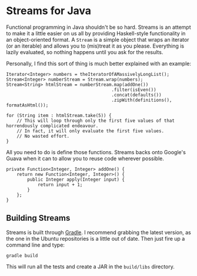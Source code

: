 Streams for Java
================

Functional programming in Java shouldn't be so hard. Streams is an attempt to make it a little easier on us all by
providing Haskell-style functionality in an object-oriented format. A `Stream` is a simple object that wraps an
iterator (or an iterable) and allows you to (mis)treat it as you please. Everything is lazily evaluated, so nothing
happens until you ask for the results.

Personally, I find this sort of thing is much better explained with an example:

    Iterator<Integer> numbers = theIteratorOfAMassivelyLongList();
    Stream<Integer> numberStream = Stream.wrap(numbers);
    Stream<String> htmlStream = numberStream.map(addOne())
                                            .filter(isEven())
                                            .concat(defaults())
                                            .zipWith(definitions(), formatAsHtml());

    for (String item : htmlStream.take(5)) {
        // This will loop through only the first five values of that horrendously complicated endeavour.
        // In fact, it will only evaluate the first five values.
        // No wasted effort.
    }

All you need to do is define those functions. Streams backs onto Google's Guava when it can to allow you to reuse code
wherever possible.

    private Function<Integer, Integer> addOne() {
        return new Function<Integer, Integer>() {
            public Integer apply(Integer input) {
                return input + 1;
            }
        };
    }

Building Streams
----------------

Streams is built through [Gradle][]. I recommend grabbing the latest version, as the one in the Ubuntu repositories is
a little out of date. Then just fire up a command line and type:

    gradle build

This will run all the tests and create a JAR in the `build/libs` directory.

  [Gradle]: http://gradle.org/
